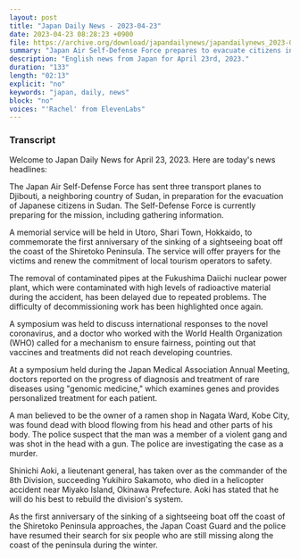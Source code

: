 ```yaml
---
layout: post
title: "Japan Daily News - 2023-04-23"
date: 2023-04-23 08:28:23 +0900
file: https://archive.org/download/japandailynews/japandailynews_2023-04-23.mp3
summary: "Japan Air Self-Defense Force prepares to evacuate citizens in Sudan, delay in Fukushima decommissioning, rare disease treatment progress, & more…"
description: "English news from Japan for April 23rd, 2023."
duration: "133"
length: "02:13"
explicit: "no"
keywords: "japan, daily, news"
block: "no"
voices: "'Rachel' from ElevenLabs"
---
```


### Transcript

Welcome to Japan Daily News for April 23, 2023. Here are today's news headlines:

The Japan Air Self-Defense Force has sent three transport planes to Djibouti, a neighboring country of Sudan, in preparation for the evacuation of Japanese citizens in Sudan. The Self-Defense Force is currently preparing for the mission, including gathering information. 

A memorial service will be held in Utoro, Shari Town, Hokkaido, to commemorate the first anniversary of the sinking of a sightseeing boat off the coast of the Shiretoko Peninsula. The service will offer prayers for the victims and renew the commitment of local tourism operators to safety.

The removal of contaminated pipes at the Fukushima Daiichi nuclear power plant, which were contaminated with high levels of radioactive material during the accident, has been delayed due to repeated problems. The difficulty of decommissioning work has been highlighted once again.

A symposium was held to discuss international responses to the novel coronavirus, and a doctor who worked with the World Health Organization (WHO) called for a mechanism to ensure fairness, pointing out that vaccines and treatments did not reach developing countries.

At a symposium held during the Japan Medical Association Annual Meeting, doctors reported on the progress of diagnosis and treatment of rare diseases using "genomic medicine," which examines genes and provides personalized treatment for each patient.

A man believed to be the owner of a ramen shop in Nagata Ward, Kobe City, was found dead with blood flowing from his head and other parts of his body. The police suspect that the man was a member of a violent gang and was shot in the head with a gun. The police are investigating the case as a murder.

Shinichi Aoki, a lieutenant general, has taken over as the commander of the 8th Division, succeeding Yukihiro Sakamoto, who died in a helicopter accident near Miyako Island, Okinawa Prefecture. Aoki has stated that he will do his best to rebuild the division's system.

As the first anniversary of the sinking of a sightseeing boat off the coast of the Shiretoko Peninsula approaches, the Japan Coast Guard and the police have resumed their search for six people who are still missing along the coast of the peninsula during the winter.
